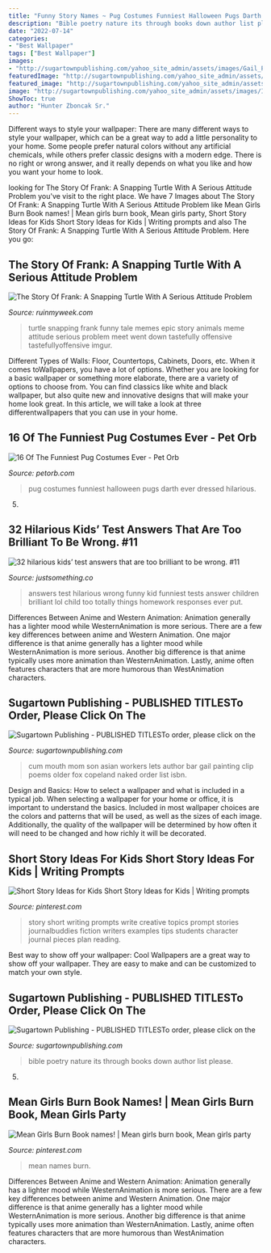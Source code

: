```yaml
---
title: "Funny Story Names ~ Pug Costumes Funniest Halloween Pugs Darth Ever Dressed Hilarious"
description: "Bible poetry nature its through books down author list please"
date: "2022-07-14"
categories:
- "Best Wallpaper"
tags: ["Best Wallpaper"]
images:
- "http://sugartownpublishing.com/yahoo_site_admin/assets/images/Gail_Peterson_2.365170147_std.JPG"
featuredImage: "http://sugartownpublishing.com/yahoo_site_admin/assets/images/It_Lasts_a_Moment_Horse_Final_Cover.336114602_std.jpg"
featured_image: "http://sugartownpublishing.com/yahoo_site_admin/assets/images/It_Lasts_a_Moment_Horse_Final_Cover.336114602_std.jpg"
image: "http://sugartownpublishing.com/yahoo_site_admin/assets/images/It_Lasts_a_Moment_Horse_Final_Cover.336114602_std.jpg"
ShowToc: true
author: "Hunter Zboncak Sr."
---
```



Different ways to style your wallpaper:
There are many different ways to style your wallpaper, which can be a great way to add a little personality to your home. Some people prefer natural colors without any artificial chemicals, while others prefer classic designs with a modern edge. There is no right or wrong answer, and it really depends on what you like and how you want your home to look.

	

		
looking for The Story Of Frank: A Snapping Turtle With A Serious Attitude Problem you've visit to the right place. We have 7 Images about The Story Of Frank: A Snapping Turtle With A Serious Attitude Problem like Mean Girls Burn Book names! | Mean girls burn book, Mean girls party, Short Story Ideas for Kids Short Story Ideas for Kids | Writing prompts and also The Story Of Frank: A Snapping Turtle With A Serious Attitude Problem. Here you go:
		
    
## The Story Of Frank: A Snapping Turtle With A Serious Attitude Problem

<img loading=lazy src="https://ruinmyweek.com/wp-content/uploads/2016/08/the-best-funny-pictures-of-frank-the-snapping-turtle-2.jpg" onerror="this.onerror=null;this.src='https://tse4.mm.bing.net/th?id=OIP.BBES4eqzOObAbgpwkKkBGAHaKS&amp;pid=15.1';" alt="The Story Of Frank: A Snapping Turtle With A Serious Attitude Problem">

_Source: ruinmyweek.com_

>turtle snapping frank funny tale memes epic story animals meme attitude serious problem meet went down tastefully offensive tastefullyoffensive imgur. 

	

Different Types of Walls: Floor, Countertops, Cabinets, Doors, etc.
When it comes toWallpapers, you have a lot of options. Whether you are looking for a basic wallpaper or something more elaborate, there are a variety of options to choose from. You can find classics like white and black wallpaper, but also quite new and innovative designs that will make your home look great. In this article, we will take a look at three differentwallpapers that you can use in your home.

    
## 16 Of The Funniest Pug Costumes Ever - Pet Orb

<img loading=lazy src="http://petorb.com/wp-content/uploads/2014/05/darth-pug.jpg" onerror="this.onerror=null;this.src='https://tse2.mm.bing.net/th?id=OIP._GcH7VXPvdBAViMXDIBC5wHaLB&amp;pid=15.1';" alt="16 Of The Funniest Pug Costumes Ever - Pet Orb">

_Source: petorb.com_

>pug costumes funniest halloween pugs darth ever dressed hilarious. 

	

5.

    
## 32 Hilarious Kids’ Test Answers That Are Too Brilliant To Be Wrong. #11

<img loading=lazy src="http://justsomething.co/wp-content/uploads/2014/04/brilliant-kids-test-answers-15.jpg" onerror="this.onerror=null;this.src='https://tse4.mm.bing.net/th?id=OIP.RHy5K_VDdafT0JBBswM_ggHaJ6&amp;pid=15.1';" alt="32 hilarious kids’ test answers that are too brilliant to be wrong. #11">

_Source: justsomething.co_

>answers test hilarious wrong funny kid funniest tests answer children brilliant lol child too totally things homework responses ever put. 

	

Differences Between Anime and Western Animation: Animation generally has a lighter mood while WesternAnimation is more serious.
There are a few key differences between anime and Western Animation. One major difference is that anime generally has a lighter mood while WesternAnimation is more serious. Another big difference is that anime typically uses more animation than WesternAnimation. Lastly, anime often features characters that are more humorous than WestAnimation characters.

    
## Sugartown Publishing - PUBLISHED TITLESTo Order, Please Click On The

<img loading=lazy src="http://sugartownpublishing.com/yahoo_site_admin/assets/images/Gail_Peterson_2.365170147_std.JPG" onerror="this.onerror=null;this.src='https://tse4.mm.bing.net/th?id=OIP.rRs6hsgxxAY3ieRqNp4HUAHaJ3&amp;pid=15.1';" alt="Sugartown Publishing - PUBLISHED TITLESTo order, please click on the">

_Source: sugartownpublishing.com_

>cum mouth mom son asian workers lets author bar gail painting clip poems older fox copeland naked order list isbn. 

	

Design and Basics: How to select a wallpaper and what is included in a typical job.
When selecting a wallpaper for your home or office, it is important to understand the basics. Included in most wallpaper choices are the colors and patterns that will be used, as well as the sizes of each image. Additionally, the quality of the wallpaper will be determined by how often it will need to be changed and how richly it will be decorated.

    
## Short Story Ideas For Kids Short Story Ideas For Kids | Writing Prompts

<img loading=lazy src="https://i.pinimg.com/736x/44/2d/6a/442d6aaa86120021a58432b41e875d52.jpg" onerror="this.onerror=null;this.src='https://tse3.mm.bing.net/th?id=OIP.3iSvAZgJjRjwbGkM_u9XyAHaUv&amp;pid=15.1';" alt="Short Story Ideas for Kids Short Story Ideas for Kids | Writing prompts">

_Source: pinterest.com_

>story short writing prompts write creative topics prompt stories journalbuddies fiction writers examples tips students character journal pieces plan reading. 

	

Best way to show off your wallpaper:
Cool Wallpapers are a great way to show off your wallpaper. They are easy to make and can be customized to match your own style.

    
## Sugartown Publishing - PUBLISHED TITLESTo Order, Please Click On The

<img loading=lazy src="http://sugartownpublishing.com/yahoo_site_admin/assets/images/It_Lasts_a_Moment_Horse_Final_Cover.336114602_std.jpg" onerror="this.onerror=null;this.src='https://tse1.mm.bing.net/th?id=OIP.jJweOkIiFGn-a352LxDA6wAAAA&amp;pid=15.1';" alt="Sugartown Publishing - PUBLISHED TITLESTo order, please click on the">

_Source: sugartownpublishing.com_

>bible poetry nature its through books down author list please. 

	

5.

    
## Mean Girls Burn Book Names! | Mean Girls Burn Book, Mean Girls Party

<img loading=lazy src="https://i.pinimg.com/736x/8a/36/98/8a36989f334c69a2d023ab2b87e2fdb9--book-names-mean-girls.jpg" onerror="this.onerror=null;this.src='https://tse3.mm.bing.net/th?id=OIP.DcAY8iq6A0IVNgF4FED-qQHaNL&amp;pid=15.1';" alt="Mean Girls Burn Book names! | Mean girls burn book, Mean girls party">

_Source: pinterest.com_

>mean names burn. 

	

Differences Between Anime and Western Animation: Animation generally has a lighter mood while WesternAnimation is more serious.
There are a few key differences between anime and Western Animation. One major difference is that anime generally has a lighter mood while WesternAnimation is more serious. Another big difference is that anime typically uses more animation than WesternAnimation. Lastly, anime often features characters that are more humorous than WestAnimation characters.

